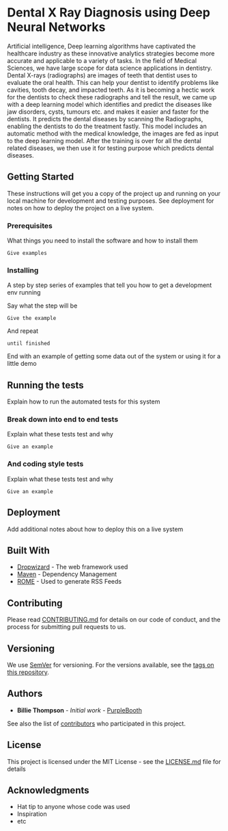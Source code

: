 # Dental X Ray Diagnosis using Deep Neural Networks

Artificial intelligence, Deep learning algorithms have captivated the healthcare industry as these innovative analytics strategies become more accurate and applicable to a variety of tasks. In the field of Medical Sciences, we have large scope for data science applications in dentistry.  Dental X-rays (radiographs) are images of teeth that dentist uses to evaluate the oral health. This can help your dentist to identify problems like cavities, tooth decay, and impacted teeth. As it is becoming a hectic work for the dentists to check these radiographs and tell the result, we came up with a deep learning model which identifies and predict the diseases like jaw disorders, cysts, tumours etc. and makes it easier and faster for the dentists. It predicts the dental diseases by scanning the Radiographs, enabling the dentists   to do the treatment fastly. This model includes an automatic method with the medical knowledge, the images are fed as input to the deep learning model. After the training is over for all the dental related diseases, we then use it for testing purpose which predicts dental diseases.

## Getting Started

These instructions will get you a copy of the project up and running on your local machine for development and testing purposes. See deployment for notes on how to deploy the project on a live system.

### Prerequisites

What things you need to install the software and how to install them

```
Give examples
```

### Installing

A step by step series of examples that tell you how to get a development env running

Say what the step will be

```
Give the example
```

And repeat

```
until finished
```

End with an example of getting some data out of the system or using it for a little demo

## Running the tests

Explain how to run the automated tests for this system

### Break down into end to end tests

Explain what these tests test and why

```
Give an example
```

### And coding style tests

Explain what these tests test and why

```
Give an example
```

## Deployment

Add additional notes about how to deploy this on a live system

## Built With

* [Dropwizard](http://www.dropwizard.io/1.0.2/docs/) - The web framework used
* [Maven](https://maven.apache.org/) - Dependency Management
* [ROME](https://rometools.github.io/rome/) - Used to generate RSS Feeds

## Contributing

Please read [CONTRIBUTING.md](https://gist.github.com/PurpleBooth/b24679402957c63ec426) for details on our code of conduct, and the process for submitting pull requests to us.

## Versioning

We use [SemVer](http://semver.org/) for versioning. For the versions available, see the [tags on this repository](https://github.com/your/project/tags). 

## Authors

* **Billie Thompson** - *Initial work* - [PurpleBooth](https://github.com/PurpleBooth)

See also the list of [contributors](https://github.com/your/project/contributors) who participated in this project.

## License

This project is licensed under the MIT License - see the [LICENSE.md](LICENSE.md) file for details

## Acknowledgments

* Hat tip to anyone whose code was used
* Inspiration
* etc
